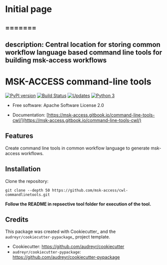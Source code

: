 # Initial page

=======
---
description: Central location for storing common workflow language based command line tools for building msk-access workflows
---

# MSK-ACCESS command-line tools

[![PyPI version](https://badge.fury.io/py/cwl-commandlinetools.svg)](https://badge.fury.io/py/cwl-commandlinetools)
[![Build Status](https://travis-ci.com/msk-access/cwl-commandlinetools.svg?branch=master)](https://travis-ci.org/msk-access/cwl-commandlinetools/)
[![Updates](https://pyup.io/repos/github/msk-access/cwl-commandlinetools/shield.svg)](https://pyup.io/repos/github/msk-access/cwl-commandlinetools/)
[![Python 3](https://pyup.io/repos/github/msk-access/cwl-commandlinetools/python-3-shield.svg)](https://pyup.io/repos/github/msk-access/cwl-commandlinetools/)

- Free software: Apache Software License 2.0
* Documentation: [https://msk-access.gitbook.io/command-line-tools-cwl/](https://msk-access.gitbook.io/command-line-tools-cwl/)

## Features

Create command line tools in common workflow language to generate msk-access workflows.

## Installation

Clone the repository:

```
git clone --depth 50 https://github.com/msk-access/cwl-commandlinetools.git
```

**Follow the README in repsective tool folder for execution of the tool.**


## Credits

This package was created with Cookiecutter_ and the `audreyr/cookiecutter-pypackage`_ project template.

- Cookiecutter: https://github.com/audreyr/cookiecutter
- `audreyr/cookiecutter-pypackage`: https://github.com/audreyr/cookiecutter-pypackage
